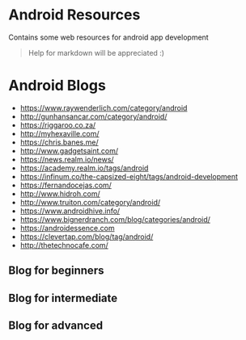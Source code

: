 # Android Resources
Contains some web resources for android app development

>Help for markdown will be appreciated :)

# Android Blogs
* https://www.raywenderlich.com/category/android
* http://gunhansancar.com/category/android/
* https://riggaroo.co.za/
* http://myhexaville.com/
* https://chris.banes.me/
* http://www.gadgetsaint.com/
* https://news.realm.io/news/ 
* https://academy.realm.io/tags/android
* https://infinum.co/the-capsized-eight/tags/android-development
* https://fernandocejas.com/
* http://www.hidroh.com/
* http://www.truiton.com/category/android/
* https://www.androidhive.info/
* https://www.bignerdranch.com/blog/categories/android/
* https://androidessence.com
* https://clevertap.com/blog/tag/android/
* http://thetechnocafe.com/

## Blog for beginners

## Blog for intermediate

## Blog for advanced
